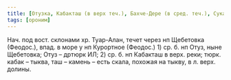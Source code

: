 ```yaml
---
title: [Отузка, Кабакташ (в верх теч.), Бахче-Дере (в сред. теч.), Сукан-Дереси (в ниж. теч.)]
tags: [ороним]
---
```


Нач. под вост. склонами хр. Туар-Алан, течет через нп Щебетовка (Феодос.), впад.
в море у нп Курортное (Феодос.) 1) ср. б. нп Отуз, ныне Щебетовка; Отуз – дртюрк
ИЛ; 2) ср. б. нп Кабакташ в верх. реки; тюрк. кабак – тыква, таш – камень – есть
скала, похожая на тыкву, в л. верх. долины.
